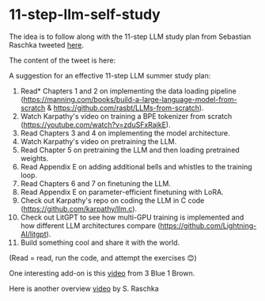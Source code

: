 # 11-step-llm-self-study

The idea is to follow along with the 11-step LLM study plan from Sebastian Raschka tweeted [here](https://github.com/smith478/11-step-llm-self-study.git).

The content of the tweet is here:

A suggestion for an effective 11-step LLM summer study plan:
1) Read* Chapters 1 and 2 on implementing the data loading pipeline (https://manning.com/books/build-a-large-language-model-from-scratch & https://github.com/rasbt/LLMs-from-scratch).
2) Watch Karpathy's video on training a BPE tokenizer from scratch (https://youtube.com/watch?v=zduSFxRajkE).
3) Read Chapters 3 and 4 on implementing the model architecture.
4) Watch Karpathy's video on pretraining the LLM.
5) Read Chapter 5 on pretraining the LLM and then loading pretrained weights.
6) Read Appendix E on adding additional bells and whistles to the training loop.
7) Read Chapters 6 and 7 on finetuning the LLM.
8) Read Appendix E on parameter-efficient finetuning with LoRA.
9) Check out Karpathy's repo on coding the LLM in C code (https://github.com/karpathy/llm.c).
10) Check out LitGPT to see how multi-GPU training is implemented and how different LLM architectures compare (https://github.com/Lightning-AI/litgpt).
11) Build something cool and share it with the world.

(Read = read, run the code, and attempt the exercises 😊)

One interesting add-on is this [video](https://www.youtube.com/watch?v=wjZofJX0v4M&ab_channel=3Blue1Brown) from 3 Blue 1 Brown.

Here is another overview [video](https://www.youtube.com/watch?v=kPGTx4wcm_w&ab_channel=SebastianRaschka) by S. Raschka 
